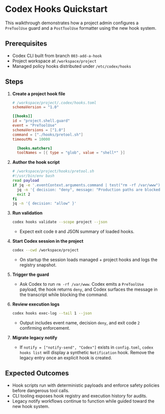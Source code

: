# Codex Hooks Quickstart

This walkthrough demonstrates how a project admin configures a `PreToolUse` guard and a `PostToolUse` formatter using the new hook system.

## Prerequisites
- Codex CLI built from branch `003-add-a-hook`
- Project workspace at `/workspace/project`
- Managed policy hooks distributed under `/etc/codex/hooks`

## Steps

1. **Create a project hook file**
   ```toml
   # /workspace/project/.codex/hooks.toml
   schemaVersion = "1.0"

   [[hooks]]
   id = "project.shell.guard"
   event = "PreToolUse"
   schemaVersions = ["1.0"]
   command = ["./hooks/pretool.sh"]
   timeoutMs = 10000

     [hooks.matchers]
     toolNames = [{ type = "glob", value = "shell*" }]
   ```

2. **Author the hook script**
   ```bash
   # /workspace/project/hooks/pretool.sh
   #!/usr/bin/env bash
   read payload
   if jq -e '.eventContext.arguments.command | test("rm -rf /var/www")' <<<"$payload"; then
     jq -n '{ decision: "deny", message: "Production paths are blocked" }'
     exit 2
   fi
   jq -n '{ decision: "allow" }'
   ```

3. **Run validation**
   ```bash
   codex hooks validate --scope project --json
   ```
   - Expect exit code `0` and JSON summary of loaded hooks.

4. **Start Codex session in the project**
   ```bash
   codex --cwd /workspace/project
   ```
   - On startup the session loads managed + project hooks and logs the registry snapshot.

5. **Trigger the guard**
   - Ask Codex to run `rm -rf /var/www`. Codex emits a `PreToolUse` payload, the hook returns `deny`, and Codex surfaces the message in the transcript while blocking the command.

6. **Review execution logs**
   ```bash
   codex hooks exec-log --tail 1 --json
   ```
   - Output includes event name, decision `deny`, and exit code `2` confirming enforcement.

7. **Migrate legacy notify**
   - If `notify = ["notify-send", "Codex"]` exists in `config.toml`, `codex hooks list` will display a synthetic `Notification` hook. Remove the legacy entry once an explicit hook is created.

## Expected Outcomes
- Hook scripts run with deterministic payloads and enforce safety policies before dangerous tool calls.
- CLI tooling exposes hook registry and execution history for audits.
- Legacy notify workflows continue to function while guided toward the new hook system.
